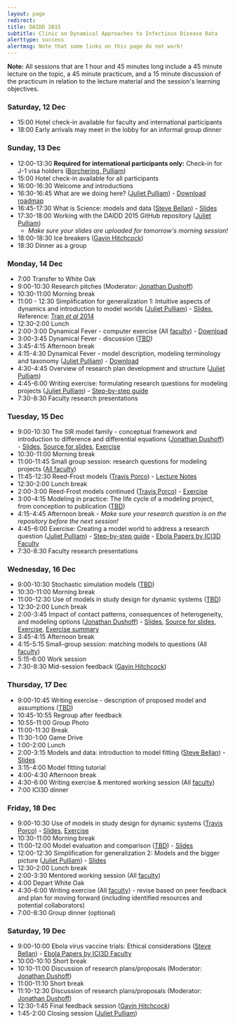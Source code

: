 ```yaml
---
layout: page
redirect:
title: DAIDD 2015
subtitle: Clinic on Dynamical Approaches to Infectious Disease Data
alerttype: success
alertmsg: Note that some links on this page do not work!
---
```


**Note:** All sessions that are 1 hour and 45 minutes long include a 45 minute lecture on the topic, a 45 minute practicum, and a 15 minute discussion of the practicum in relation to the lecture material and the session's learning objectives.

### Saturday, 12 Dec
- 15:00 Hotel check-in available for faculty and international participants
- 18:00 Early arrivals may meet in the lobby for an informal group dinner

### Sunday, 13 Dec
-   12:00-13:30 **Required for international participants only:** Check-in for J-1 visa holders ([Borchering, Pulliam]({{site.absoluteurl}}/people/))
- 15:00 Hotel check-in available for all participants
- 16:00-16:30 Welcome and introductions
- 16:30-16:45 What are we doing here? ([Juliet Pulliam]({{site.absoluteurl}}/people/))  - [Download roadmap](./Materials/DAIDD2015roadmap.pdf)
- 16:45-17:30 What is Science: models and data ([Steve Bellan]({{site.absoluteurl}}/people/)) - [Slides](./Lectures/Bellan_ModelsAndData.pdf)
- 17:30-18:00 Working with the DAIDD 2015 GitHub repository ([Juliet Pulliam]({{site.absoluteurl}}/people/))
    - _Make sure your slides are uploaded for tomorrow's morning session!_
- 18:00-18:30 Ice breakers ([Gavin Hitchcock]({{site.absoluteurl}}/people/))
- 18:30 Dinner as a group

### Monday, 14 Dec
- 7:00 Transfer to White Oak
- 9:00-10:30 Research pitches (Moderator: [Jonathan Dushoff]({{site.absoluteurl}}/people/))
- 10:30-11:00 Morning break
- 11:00 - 12:30 Simplification for generalization 1: Intuitive aspects of dynamics and introduction to model worlds ([Juliet Pulliam]({{site.absoluteurl}}/people/)) - [Slides](./Lectures/Pulliam_S4G1.pdf), Reference: [Tran _et al_ 2014](http://www.plosone.org/article/info%3Adoi%2F10.1371%2Fjournal.pone.0114479 "Tran et al 2014")
- 12:30-2:00 Lunch
- 2:00-3:00 Dynamical Fever - computer exercise (All [faculty]({{site.absoluteurl}}/people)) - [Download](./Tutorials/DynamicalFever.zip)
- 3:00-3:45 Dynamical Fever - discussion ([TBD]({{site.absoluteurl}}/people/))
- 3:45-4:15 Afternoon break
- 4:15-4:30 Dynamical Fever - model description, modeling terminology and taxonomy ([Juliet Pulliam]({{site.absoluteurl}}/people/)) - [Download](./Materials/modelTaxonomy.html)
- 4:30-4:45 Overview of research plan development and structure ([Juliet Pulliam]({{site.absoluteurl}}/people/))
- 4:45-6:00 Writing exercise: formulating research questions for modeling projects ([Juliet Pulliam]({{site.absoluteurl}}/people/)) - [Step-by-step guide](./Materials/researchQuestions.html)
- 7:30-8:30 Faculty research presentations

### Tuesday, 15 Dec

- 9:00-10:30 The SIR model family - conceptual framework and introduction to difference and differential equations ([Jonathan Dushoff]({{site.absoluteurl}}/people/)) - [Slides](./Lectures/Dushoff_SIRmodelFamily.pdf), [Source for slides](http://lalashan.mcmaster.ca/theobio/mmed/index.php/SIR_model_family), [Exercise](./Tutorials/SIRmodelFamily.html)
- 10:30-11:00 Morning break
- 11:00-11:45 Small group session: research questions for modeling projects ([All faculty]({{site.absoluteurl}}/people/))
- 11:45-12:30 Reed-Frost models ([Travis Porco]({{site.absoluteurl}}/people/)) - [Lecture Notes](./Lectures/Porco_ReedFrost.pdf)
- 12:30-2:00 Lunch break
- 2:00-3:00 Reed-Frost models continued ([Travis Porco]({{site.absoluteurl}}/people/)) -  [Exercise](./Tutorials/ReedFrost.zip)
- 3:00-4:15 Modeling in practice: The life cycle of a modeling project, from conception to publication ([TBD]({{site.absoluteurl}}/people/))
- 4:15-4:45 Afternoon break - _Make sure your research question is on the repository before the next session!_
- 4:45-6:00 Exercise: Creating a model world to address a research question ([Juliet Pulliam]({{site.absoluteurl}}/people/)) - [Step-by-step guide](./Materials/modelWorld.html) - [Ebola Papers by ICI3D Faculty](http://ebola.ici3d.org)
- 7:30-8:30 Faculty research presentations

### Wednesday, 16 Dec
- 9:00-10:30 Stochastic simulation models ([TBD]({{site.absoluteurl}}/people/))
- 10:30-11:00 Morning break
- 11:00-12:30 Use of models in study design for dynamic systems ([TBD]({{site.absoluteurl}}/people/))
- 12:30-2:00 Lunch break
- 2:00-3:45 Impact of contact patterns, consequences of heterogeneity, and modeling options ([Jonathan Dushoff]({{site.absoluteurl}}/people/)) - [Slides](./Lectures/Dushoff_Heterogeneity.pdf), [Source for slides](http://lalashan.mcmaster.ca/theobio/mmed/index.php/Heterogeneity_lecture), [Exercise](./Tutorials/heterogeneityTutorial.zip), [Exercise summary](./Tutorials/heterogeneityTutorialSummary.pdf)
- 3:45-4:15 Afternoon break
- 4:15-5:15 Small-group session: matching models to questions (All [faculty]({{site.absoluteurl}}/people))
- 5:15-6:00 Work session
- 7:30-8:30 Mid-session feedback ([Gavin Hitchcock]({{site.absoluteurl}}/people/))

### Thursday, 17 Dec

- 9:00-10:45 Writing exercise - description of proposed model and assumptions ([TBD]({{site.absoluteurl}}/people/))
- 10:45-10:55 Regroup after feedback
- 10:55-11:00 Group Photo
- 11:00-11:30 Break
- 11:30-1:00 Game Drive
- 1:00-2:00 Lunch
- 2:00-3:15 Models and data: introduction to model fitting
    ([Steve Bellan]({{site.absoluteurl}}/people/)) - [Slides](./Lectures/Bellan_ModelFitting.pdf)
- 3:15-4:00 Model fitting tutorial
- 4:00-4:30 Afternoon break
- 4:30-6:00 Writing exercise & mentored working session (All [faculty]({{site.absoluteurl}}/people))
-   7:00 ICI3D dinner

### Friday, 18 Dec

- 9:00-10:30 Use of models in study design for dynamic systems ([Travis Porco]({{site.absoluteurl}}/people/)) - [Slides](./Lectures/Porco_trachomaExample.pdf), [Exercise](./Tutorials/trachomaTutorial.zip)
- 10:30-11:00 Morning break
- 11:00-12:00 Model evaluation and comparison ([TBD]({{site.absoluteurl}}/people/)) - [Slides](./Lectures/Scott_ModelEvaluation.pdf)
- 12:00-12:30 Simplification for generalization 2: Models and the bigger picture ([Juliet Pulliam]({{site.absoluteurl}}/people/)) - [Slides](https://github.com/ICI3D/DAIDD2014/blob/master/Lectures/Pulliam_S4G2.pdf?raw=true)
- 12:30-2:00 Lunch break
- 2:00-3:30 Mentored working session (All [faculty]({{site.absoluteurl}}/people))
- 4:00 Depart White Oak
- 4:30-6:00 Writing exercise (All [faculty]({{site.absoluteurl}}/people)) - revise based on peer feedback and plan for moving forward (including identified resources and potential collaborators)
- 7:00-8:30 Group dinner (optional)

### Saturday, 19 Dec
- 9:00-10:00 Ebola virus vaccine trials: Ethical considerations ([Steve Bellan]({{site.absoluteurl}}/people/)) - [Ebola Papers by ICI3D Faculty](http://ebola.ici3d.org)
- 10:00-10:10 Short break
- 10:10-11:00 Discussion of research plans/proposals (Moderator: [Jonathan Dushoff]({{site.absoluteurl}}/people/))
- 11:00-11:10 Short break
- 11:10-12:30 Discussion of research plans/proposals (Moderator: [Jonathan Dushoff]({{site.absoluteurl}}/people/))
- 12:30-1:45 Final feedback session ([Gavin Hitchcock]({{site.absoluteurl}}/people/))
- 1:45-2:00 Closing session ([Juliet Pulliam]({{site.absoluteurl}}/people/))
